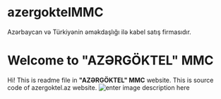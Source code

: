# azergoktelMMC
Azərbaycan və Türkiyənin əməkdaşlığı ilə kabel satış firmasıdır.


# Welcome to "AZƏRGÖKTEL" MMC

Hi! This is readme file in **"AZƏRGÖKTEL" MMC** website. This is source code of azergoktel.az website.
![enter image description here](https://raw.githubusercontent.com/azer1ghost/azergoktelMMC/master/screencapture-file-C-Users-Azer-Desktop-www-azergoktel-az-index-html-2020-07-17-12_14_58.png)



